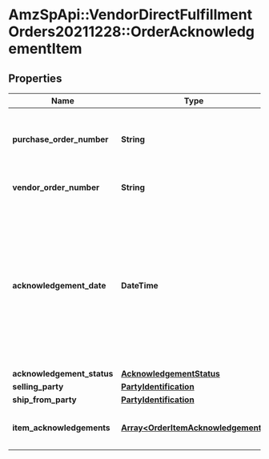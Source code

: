 # AmzSpApi::VendorDirectFulfillmentOrders20211228::OrderAcknowledgementItem

## Properties
Name | Type | Description | Notes
------------ | ------------- | ------------- | -------------
**purchase_order_number** | **String** | The purchase order number for this order. Formatting Notes: alpha-numeric code. | 
**vendor_order_number** | **String** | The vendor&#x27;s order number for this order. | 
**acknowledgement_date** | **DateTime** | The date and time when the order is acknowledged, in ISO-8601 date/time format. For example: 2018-07-16T23:00:00Z / 2018-07-16T23:00:00-05:00 / 2018-07-16T23:00:00-08:00. | 
**acknowledgement_status** | [**AcknowledgementStatus**](AcknowledgementStatus.md) |  | 
**selling_party** | [**PartyIdentification**](PartyIdentification.md) |  | 
**ship_from_party** | [**PartyIdentification**](PartyIdentification.md) |  | 
**item_acknowledgements** | [**Array&lt;OrderItemAcknowledgement&gt;**](OrderItemAcknowledgement.md) | Item details including acknowledged quantity. | 

